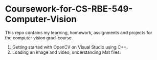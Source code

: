 # Coursework-for-CS-RBE-549-Computer-Vision
This repo contains my learning, homework, assignments and projects for the computer vision grad-course. 

1. Getting started with OpenCV on Visual Studio using C++.  
2. Loading an image and video, understanding Mat files. 
